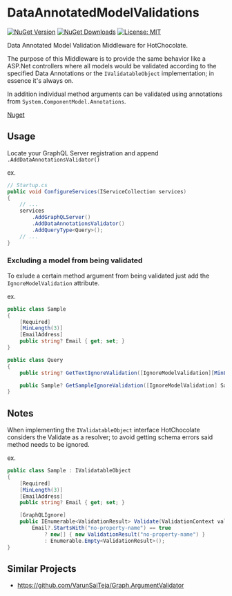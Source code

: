 # DataAnnotatedModelValidations

[![NuGet Version](https://img.shields.io/nuget/v/DataAnnotatedModelValidations)](https://www.nuget.org/packages/DataAnnotatedModelValidations)
[![NuGet Downloads](https://img.shields.io/nuget/dt/DataAnnotatedModelValidations)](https://www.nuget.org/packages/DataAnnotatedModelValidations)
[![License: MIT](https://img.shields.io/badge/License-MIT-yellow.svg)](https://github.com/fiakkasa/DataAnnotatedModelValidations/blob/master/LICENSE)

Data Annotated Model Validation Middleware for HotChocolate.

The purpose of this Middleware is to provide the same behavior like a ASP.Net controllers where all models would be validated according to the specified Data Annotations or the `IValidatableObject` implementation; in essence it's always on.

In addition individual method arguments can be validated using annotations from `System.ComponentModel.Annotations`.

[Nuget](https://www.nuget.org/packages/DataAnnotatedModelValidations/)

## Usage

Locate your GraphQL Server registration and append `.AddDataAnnotationsValidator()`

ex.

```csharp
// Startup.cs
public void ConfigureServices(IServiceCollection services)
{
    // ...
    services
        .AddGraphQLServer()
        .AddDataAnnotationsValidator()
        .AddQueryType<Query>();
    // ...
}
```

### Excluding a model from being validated

To exlude a certain method argument from being validated just add the `IgnoreModelValidation` attribute.

ex.

```csharp
public class Sample
{
    [Required]
    [MinLength(3)]
    [EmailAddress]
    public string? Email { get; set; }
}

public class Query
{
    public string? GetTextIgnoreValidation([IgnoreModelValidation][MinLength(5)] string? text) => text;

    public Sample? GetSampleIgnoreValidation([IgnoreModelValidation] Sample? sample) => sample;
}
```

## Notes

When implementing the `IValidatableObject` interface HotChocolate considers the Validate as a resolver; to avoid getting schema errors said method needs to be ignored.

ex.

```csharp
public class Sample : IValidatableObject
{
    [Required]
    [MinLength(3)]
    [EmailAddress]
    public string? Email { get; set; }

    [GraphQLIgnore]
    public IEnumerable<ValidationResult> Validate(ValidationContext validationContext) =>
        Email?.StartsWith("no-property-name") == true
            ? new[] { new ValidationResult("no-property-name") }
            : Enumerable.Empty<ValidationResult>();
}
```

## Similar Projects

- https://github.com/VarunSaiTeja/Graph.ArgumentValidator
